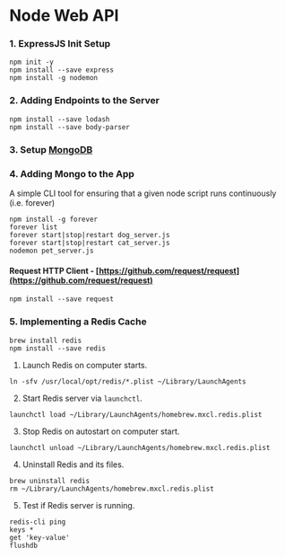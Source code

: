 # Node Web API

### 1. ExpressJS Init Setup
```
npm init -y
npm install --save express
npm install -g nodemon
```

### 2. Adding Endpoints to the Server
```
npm install --save lodash
npm install --save body-parser
```

### 3. Setup [MongoDB](https://docs.mongodb.com/v3.0/tutorial/install-mongodb-on-os-x/)

### 4. Adding Mongo to the App
A simple CLI tool for ensuring that a given node script runs continuously (i.e. forever)
```
npm install -g forever
forever list
forever start|stop|restart dog_server.js
forever start|stop|restart cat_server.js
nodemon pet_server.js
```
#### Request HTTP Client - [https://github.com/request/request](https://github.com/request/request)
```
npm install --save request
```

### 5. Implementing a Redis Cache
```
brew install redis
npm install --save redis
```
1. Launch Redis on computer starts.
```
ln -sfv /usr/local/opt/redis/*.plist ~/Library/LaunchAgents
```
2. Start Redis server via `launchctl`.
```
launchctl load ~/Library/LaunchAgents/homebrew.mxcl.redis.plist
```
3. Stop Redis on autostart on computer start.
```
launchctl unload ~/Library/LaunchAgents/homebrew.mxcl.redis.plist
```
4. Uninstall Redis and its files.
```
brew uninstall redis
rm ~/Library/LaunchAgents/homebrew.mxcl.redis.plist
```
5. Test if Redis server is running.
```
redis-cli ping
keys *
get 'key-value'
flushdb
```